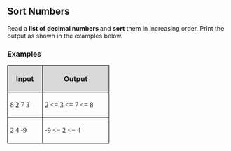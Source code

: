 <H2 LANG="bg-BG" CLASS="western"><SPAN LANG="en-US">Sort Numbers</SPAN></H2>
<P STYLE="margin-top: 0.06in">Read a <B>list of decimal numbers </B>and
<B>sort</B> them in increasing order. Print the output as shown in
the examples below.</P>
<H3 CLASS="western">Examples</H3>
<TABLE WIDTH=224 CELLPADDING=4 CELLSPACING=0>
	<COL WIDTH=67>
	<COL WIDTH=140>
	<TR VALIGN=TOP>
		<TD WIDTH=67 BGCOLOR="#d9d9d9" STYLE="border: 1px solid #00000a; padding-top: 0.04in; padding-bottom: 0.04in; padding-left: 0.06in; padding-right: 0.06in">
			<P ALIGN=CENTER><B>Input</B></P>
		</TD>
		<TD WIDTH=140 BGCOLOR="#d9d9d9" STYLE="border: 1px solid #00000a; padding-top: 0.04in; padding-bottom: 0.04in; padding-left: 0.06in; padding-right: 0.06in">
			<P ALIGN=CENTER><B>Output</B></P>
		</TD>
	</TR>
	<TR>
		<TD WIDTH=67 STYLE="border: 1px solid #00000a; padding-top: 0.04in; padding-bottom: 0.04in; padding-left: 0.06in; padding-right: 0.06in">
			<P><FONT FACE="Consolas, serif">8 2 7 3</FONT></P>
		</TD>
		<TD WIDTH=140 STYLE="border: 1px solid #00000a; padding-top: 0.04in; padding-bottom: 0.04in; padding-left: 0.06in; padding-right: 0.06in">
			<P><FONT FACE="Consolas, serif">2 &lt;= 3 &lt;= 7 &lt;= 8</FONT></P>
		</TD>
	</TR>
	<TR>
		<TD WIDTH=67 STYLE="border: 1px solid #00000a; padding-top: 0.04in; padding-bottom: 0.04in; padding-left: 0.06in; padding-right: 0.06in">
			<P><FONT FACE="Consolas, serif">2 4 -9</FONT></P>
		</TD>
		<TD WIDTH=140 STYLE="border: 1px solid #00000a; padding-top: 0.04in; padding-bottom: 0.04in; padding-left: 0.06in; padding-right: 0.06in">
			<P><FONT FACE="Consolas, serif">-9 &lt;= 2 &lt;= 4</FONT></P>
		</TD>
	</TR>
</TABLE>